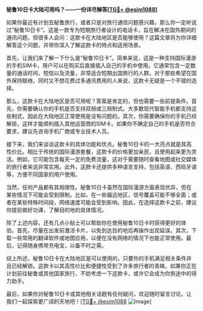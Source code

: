 **秘鲁10日卡大陆可用吗？——一份详尽解答[[TG💪+ @esim1088](https://t.me/s/esim1088)]**

如果你最近有计划去秘鲁旅行，或者只是对旅行通信问题感兴趣，那么你一定听说过“秘鲁10日卡”。这是一款专为短期旅行者设计的电话卡，旨在解决在国外期间的通讯问题。但很多人会问：这款卡在大陆地区是否能够使用？这篇文章将为你详细解答这个问题，并带你深入了解这款卡的特点和适用场景。

首先，让我们来了解一下什么是“秘鲁10日卡”。简单来说，这是一种支持国际漫游的手机SIM卡，用户可以在购买后直接插入自己的手机中使用。它通常包含一定数量的通话时间、短信以及流量，非常适合短期出国旅行的人群。对于那些希望在国外保持联络，同时又不想花费过多通讯费用的人来说，这款卡无疑是一个不错的选择。

那么，这款卡在大陆地区是否可用呢？答案是肯定的，但也需要一些前提条件。首先，你需要确认你的手机是否支持双频或三频制式。大多数现代智能手机都支持这些制式，因此在大陆地区正常使用是没有问题的。其次，你需要确保你的手机已经解锁，这样才能顺利插入其他运营商的SIM卡。如果你不确定自己的手机是否符合要求，建议先咨询手机厂商或专业技术人员。

接下来，我们来谈谈这款卡的具体功能和优点。秘鲁10日卡的一大亮点就是其高性价比。相比于传统的国际漫游套餐，这款卡的价格更加亲民，且使用起来更为灵活。例如，它可能包含每天一定的免费流量，这对于需要随时查看地图或社交媒体的旅行者来说非常实用。此外，这款卡还提供多种语言支持，包括英语、西班牙语等，方便不同国家的用户使用。

当然，任何产品都有其局限性。秘鲁10日卡虽然在国际漫游方面表现优异，但在某些情况下可能会受到限制。比如，在一些偏远地区，信号覆盖可能不够全面；或者在某些特殊时间段，网络速度可能会受到影响。因此，在选择这款卡之前，建议你提前做好功课，了解目的地的具体情况。

除了上述内容，还有几点小贴士可以帮助你在使用秘鲁10日卡时获得更好的体验。首先，尽量在出发前激活卡片，以免到达目的地后再操作出现延误。其次，下载一些常用的翻译软件或地图应用，以便在没有网络的情况下也能正常使用。最后，记得随身携带充电宝，以备不时之需。

综上所述，秘鲁10日卡在大陆地区是可以使用的，只要你的手机满足相关条件并且已经解锁。这款卡以其高性价比和便捷性受到了许多旅行者的青睐。如果你正在计划前往秘鲁或其他国家旅行，不妨考虑一下这款卡，或许它会成为你旅途中的得力助手。

最后，如果你对秘鲁10日卡或其他相关话题有任何疑问，欢迎随时留言讨论。让我们一起探索更广阔的天地吧！[[TG💪+ @esim1088](https://t.me/s/esim1088) ![Image](https://i.postimg.cc/4NQfJmqS/Snipaste-2025-05-13-00-14-12.png)]